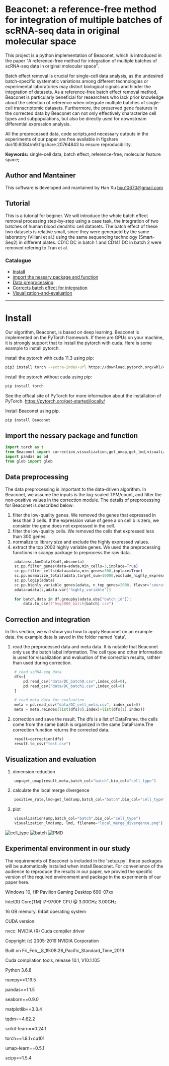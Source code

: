 Beaconet: a reference-free method for integration of multiple batches of scRNA-seq data in original molecular space
===========================
This project is a python implementation of Beaconet, which is introduced in the paper "A reference-free method for integration of multiple batches of scRNA-seq data in original molecular space".

Batch effect removal is crucial for single-cell data analysis, as the undesired batch-specific systematic variations among different technologies or experimental laboratories may distort biological signals and hinder the integration of datasets. As a reference-free batch effect removal method, Beaconet is particularly beneficial for researchers who lack prior knowledge about the selection of reference when integrate multiple batches of single-cell transcriptomic datasets. Furthermore, the preserved gene features in the corrected data by Beaconet can not only effectively characterize cell types and subpopulations, but also be directly used for downstream differential expression analysis.

All the preprocessed data, code scripts,and necessary outputs in the experiments of our paper are free available in figshare doi:10.6084/m9.figshare.20764843 to ensure reproducibility.

**Keywords:** single-cell data, batch effect, reference-free, molecular feature space;

## Author and Mantainer
This software is developed and mantained by Han Xu <hxu10670@gmail.com>

## Tutorial
This is a tutorial for beginer. We will introduce the whole batch effect removal processing step-by-step using a case task, the integration of two batches of human blood dendritic cell datasets. The batch effect of these two datasets is relative small, since they were generaetd by the same laboratory (Villani et al.) using the same sequencing technology (Smart-Seq2) in different plates. CD1C DC in batch 1 and CD141 DC in batch 2 were removed refering to Tran et al.

### Catalogue
* [Install](#Install)
* [import the nessary package and function](#import-the-nessary-package-and-function)
* [Data preprocessing](#Data-preprocessing)
* [Corrects batch effect for integration](#Corrects-batch-effect-for-integration)
* [Visualization-and-evaluation](#Visualization-and-evaluation)
---------

# Install

Our algorithm, Beaconet, is based on deep learning. Beaconet is implemented on the PyTorch framework.
If there are GPUs on your machine, it is strongly support that to install the pytorch with cuda.
Here is some example to install pytorch.

install the pytorch with cuda 11.3 using pip:
```Bash
pip3 install torch --extra-index-url https://download.pytorch.org/whl/cu113
```
install the pytorch without cuda using pip:
```Bash
pip install torch
```
See the offical site of PyTorch for more information about the installation of PyTorch.
https://pytorch.org/get-started/locally/

Install Beaconet using pip.
```Bash
pip install Beaconet
```

## import the nessary package and function
```python
import torch as t
from Beaconet import correction,visualization,get_umap,get_lmd,visualization_lmd
import pandas as pd
from glob import glob
```

## Data preprocessing
The data preprocessing is important to the data-driven algorithm. In Beaconet, we assume the inputs is the log-scaled TPM/count, and filter the non-positive values in the correction module. The details of preprocessing for Beaconet is described below:
1. filter the low-quality genes. We removed the genes that expressed in less than 3 cells. If the expression value of gene a on cell b is zero, we consider the gene does not expressed in the cell.
2. filter the low-quality cells. We removed the cells that expressed less than 300 genes.
3. normalize to library size and exclude the highly expressed values.
4. extract the top 2000 highly variable genes.
We used the preprocessing functions in scanpy package to preprocess the raw data.
```python
    adata=sc.AnnData(X=df,obs=meta)
    sc.pp.filter_genes(data=adata,min_cells=3,inplace=True)
    sc.pp.filter_cells(data=adata,min_genes=300,inplace=True)
    sc.pp.normalize_total(adata,target_sum=10000,exclude_highly_expressed=True,inplace=True)
    sc.pp.log1p(adata)
    sc.pp.highly_variable_genes(adata, n_top_genes=2000, flavor="seurat", batch_key="batch")
    adata=adata[:,adata.var['highly_variable']]
    
    for batch,data in df.groupby(adata.obs["batch_id"]):
    	data.to_csv(f"hvg2000_batch{batch}.csv")
```
## Correction and integration
In this section, we will show you how to apply Beaconet on an example data.
the example data is saved in the folder named 'data'.

1. read the preprocessed data and meta data. It is notable that Beaconet only use the batch label information. The cell type and other information is used for visualization and evaluation of the correction results, rathter than used during correction.
```python
    # read scRNA-seq data
    dfs=[
        pd.read_csv("data/DC_batch0.csv",index_col=0),
        pd.read_csv("data/DC_batch1.csv",index_col=0)
    ]
    
    # read meta data for evaluation.
    meta = pd.read_csv("data/DC_cell_meta.csv", index_col=0)
    meta = meta.reindex(list(dfs[0].index)+list(dfs[1].index))
```
2. correction and save the result. The dfs is a list of DataFrame. the cells come from the same batch is organized in the same DataFrame.The correction function returns the corrected data.
```python
    result=correction(dfs)
    result.to_csv("test.csv")
```
## Visualization and evaluation
1. dimension reduction
```python
    ump=get_umap(result,meta,batch_col="batch",bio_col="cell_type")
```
2. calculate the local merge divergence
```python
    positive_rate,lmd=get_lmd(ump,batch_col="batch",bio_col="cell_type")
```
3. plot
```python
    visualization(ump,batch_col="batch",bio_col="cell_type")
    visualization_lmd(ump, lmd, filename="local_merge_divergence.png")
```

![cell_type](https://github.com/xuxiaohan/Beaconet/blob/main/bio.png)
![batch](https://github.com/xuxiaohan/Beaconet/blob/main/batch.png)
![PMD](https://github.com/xuxiaohan/Beaconet/blob/main/local_merge_divergence.png)

## Experimental environment in our study

The requirements of Beaconet is included in the 'setup.py'. these packages will be automatically installed when install Beaconet.
For convenience of the audience to reproduce the results in our paper, we provied the specific version of the required environment and package in the experiments of our paper here.

Windows 10, HP Pavilion Gaming Desktop 690-07xx

Intel(R) Core(TM) i7-9700F CPU @ 3.00GHz 3.00GHz

16 GB memory. 64bit operating system

CUDA version:

nvcc: NVIDIA (R) Cuda compiler driver

Copyright (c) 2005-2019 NVIDIA Corporation

Built on Fri_Feb__8_19:08:26_Pacific_Standard_Time_2019

Cuda compilation tools, release 10.1, V10.1.105

Python 3.6.8

numpy==1.19.5

pandas==1.1.5

seaborn==0.9.0

matplotlib==3.3.4

tqdm==4.62.2

scikit-learn==0.24.1

torch==1.8.1+cu101

umap-learn==0.5.1

scipy==1.5.4

